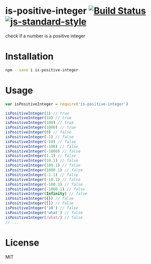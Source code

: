 # is-positive-integer [![Build Status](https://travis-ci.org/tjmehta/is-positive-integer.svg?branch=master)](https://travis-ci.org/tjmehta/is-positive-integer) [![js-standard-style](https://img.shields.io/badge/code%20style-standard-brightgreen.svg?style=flat)](http://standardjs.com/)
check if a number is a positive integer

# Installation
```bash
npm --save i is-positive-integer
```

# Usage
```js
var isPositiveInteger = require('is-positive-integer')

isPositiveInteger(1) // true
isPositiveInteger(10) // true
isPositiveInteger(100) // true
isPositiveInteger(1000) // true
isPositiveInteger(0) // false
isPositiveInteger(-1) // false
isPositiveInteger(-10) // false
isPositiveInteger(-100) // false
isPositiveInteger(-1000) // false
isPositiveInteger(1.1) // false
isPositiveInteger(10.1) // false
isPositiveInteger(100.1) // false
isPositiveInteger(1000.1) // false
isPositiveInteger(-1.1) // false
isPositiveInteger(-10.1) // false
isPositiveInteger(-100.1) // false
isPositiveInteger(-1000.1) // false
isPositiveInteger(Infinity) // false
isPositiveInteger({}) // false
isPositiveInteger([]) // false
isPositiveInteger('10') // false
isPositiveInteger('what') // false
isPositiveInteger(/what/) // false
// ...
```

# License
MIT
